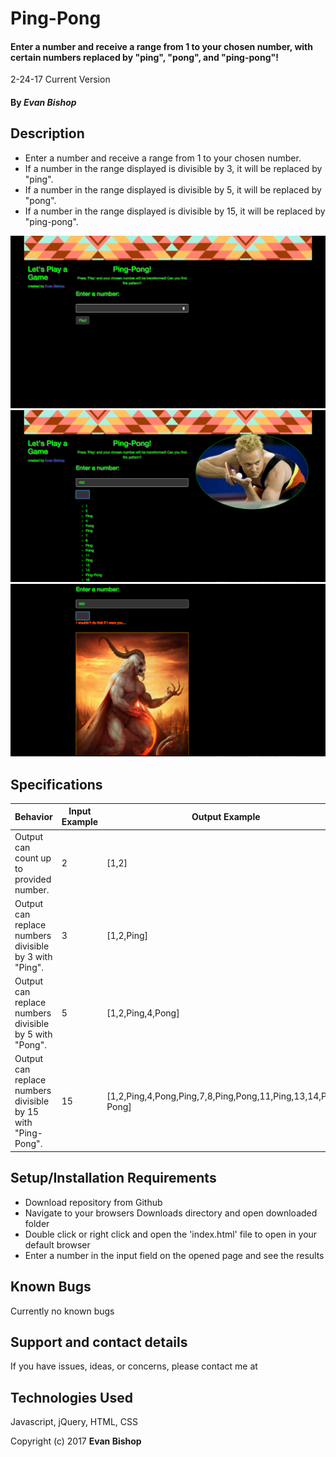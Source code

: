 # Ping-Pong

#### Enter a number and receive a range from 1 to your chosen number, with certain numbers replaced by "ping", "pong", and "ping-pong"!

2-24-17 Current Version

#### By _**Evan Bishop**_

## Description

* Enter a number and receive a range from 1 to your chosen number.
* If a number in the range displayed is divisible by 3, it will be replaced by "ping".
* If a number in the range displayed is divisible by 5, it will be replaced by "pong".
* If a number in the range displayed is divisible by 15, it will be replaced by "ping-pong".

<img src="/img/pong1.png"/>
<img src="/img/pong2.png"/>
<img src="/img/pong3.png"/>

## Specifications

| Behavior | Input Example  | Output Example  |
|---|---|---|
|Output can count up to provided number.| 2 | [1,2] |
|Output can replace numbers divisible by 3 with "Ping".| 3 | [1,2,Ping] |
|Output can replace numbers divisible by 5 with "Pong".| 5 | [1,2,Ping,4,Pong] |
|Output can replace numbers divisible by 15 with "Ping-Pong".| 15 | [1,2,Ping,4,Pong,Ping,7,8,Ping,Pong,11,Ping,13,14,Ping-Pong] |

## Setup/Installation Requirements

* Download repository from Github
* Navigate to your browsers Downloads directory and open downloaded folder
* Double click or right click and open the 'index.html' file to open in your default browser
* Enter a number in the input field on the opened page and see the results

## Known Bugs
Currently no known bugs

## Support and contact details

If you have issues, ideas, or concerns, please contact me at

## Technologies Used

Javascript, jQuery, HTML, CSS


Copyright (c) 2017 **Evan Bishop**
